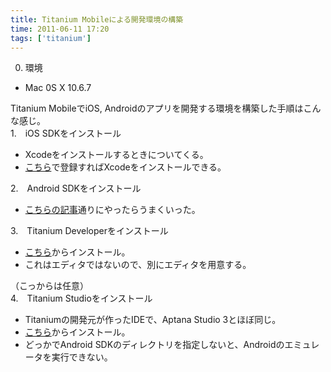 ```yaml
---
title: Titanium Mobileによる開発環境の構築
time: 2011-06-11 17:20
tags: ['titanium']
---
```


0. 環境

- Mac 0S X 10.6.7

Titanium MobileでiOS, Androidのアプリを開発する環境を構築した手順はこんな感じ。  
1.　iOS SDKをインストール

- Xcodeをインストールするときについてくる。
- [こちら](http://developer.apple.com/xcode/)で登録すればXcodeをインストールできる。

2.　Android SDKをインストール

- [こちらの記事](http://gihyo.jp/dev/serial/01/titanium/0012)通りにやったらうまくいった。

3.　Titanium Developerをインストール

- [こちら](http://www.appcelerator.com/products/download/)からインストール。
- これはエディタではないので、別にエディタを用意する。

（こっからは任意）  
4.　Titanium Studioをインストール

- Titaniumの開発元が作ったIDEで、Aptana Studio 3とほぼ同じ。
- [こちら](http://preview.appcelerator.com/studio/)からインストール。
- どっかでAndroid SDKのディレクトリを指定しないと、Androidのエミュレータを実行できない。
